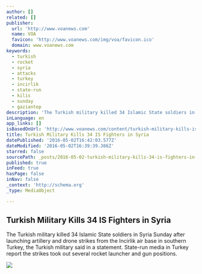 ```yaml
---
author: []
related: []
publisher:
  url: 'http://www.voanews.com'
  name: VOA
  favicon: 'http://www.voanews.com/img/voa/favicon.ico'
  domain: www.voanews.com
keywords:
  - turkish
  - rocket
  - syria
  - attacks
  - turkey
  - incirlik
  - state-run
  - kilis
  - sunday
  - gaziantep
description: 'The Turkish military killed 34 Islamic State soldiers in Syria Sunday after launching artillery and drone strikes from the Incirlik air base in southern Turkey, the Turkish military said in a statement. State-run media in Turkey report the strikes took out several rocket launcher and gun positions.'
inLanguage: en
app_links: []
isBasedOnUrl: 'http://www.voanews.com/content/turkish-military-kills-is-fighters-in-syria/3311279.html'
title: Turkish Military Kills 34 IS Fighters in Syria
datePublished: '2016-05-02T16:42:03.577Z'
dateModified: '2016-05-02T16:39:39.386Z'
starred: false
sourcePath: _posts/2016-05-02-turkish-military-kills-34-is-fighters-in-syria.md
published: true
inFeed: true
hasPage: false
inNav: false
_context: 'http://schema.org'
_type: MediaObject

---
```

<article style=""><h1>Turkish Military Kills 34 IS Fighters in Syria</h1><p>The Turkish military killed 34 Islamic State soldiers in Syria Sunday after launching artillery and drone strikes from the Incirlik air base in southern Turkey, the Turkish military said in a statement. State-run media in Turkey report the strikes took out several rocket launcher and gun positions.</p><img src="http://gdb.voanews.com/1D55CFAD-0890-4247-BA60-9071727B255F_mw1024_mh1024_s.jpg" /></article>